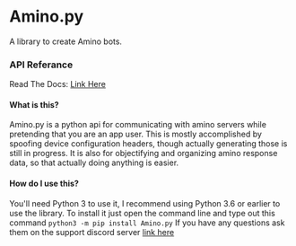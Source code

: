 # Amino.py
A library to create Amino bots.

### API Referance
Read The Docs: [Link Here](https://aminopy.readthedocs.io/en/latest/)

#### What is this?
Amino.py is a python api for communicating with amino servers while pretending that you are an app user. This is mostly accomplished by spoofing device configuration headers, though actually generating those is still in progress. It is also for objectifying and organizing amino response data, so that actually doing anything is easier.

#### How do I use this?
You'll need Python 3 to use it, I recommend using Python 3.6 or earlier to use the library.
To install it just open the command line and type out this command `python3 -m pip install Amino.py`
If you have any questions ask them on the support discord server [link here](https://discord.gg/EpseeX9)
